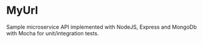 # MyUrl

Sample microservice API implemented with NodeJS, Express and MongoDb with Mocha for unit/integration tests. 

